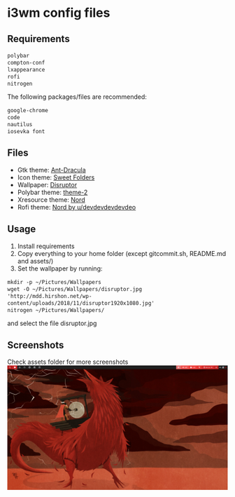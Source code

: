 # i3wm config files

## Requirements
```
polybar
compton-conf
lxappearance 
rofi
nitrogen
```

The following packages/files are recommended:
```
google-chrome
code
nautilus
iosevka font
```

## Files

* Gtk theme: [Ant-Dracula](https://github.com/EliverLara/Ant)
* Icon theme: [Sweet Folders](https://github.com/EliverLara/Sweet-folders)
* Wallpaper: [Disruptor](http://mdd.hirshon.net/)
* Polybar theme: [theme-2](https://github.com/adi1090x/polybar-themes)
* Xresource theme: [Nord](https://nordtheme.com)
* Rofi theme: [Nord by u/devdevdevdevdeo](https://github.com/devdevdevdevdeo/dotfiles)

## Usage
1) Install requirements
2) Copy everything to your home folder (except gitcommit.sh, README.md and assets/)
3) Set the wallpaper by running:
```
mkdir -p ~/Pictures/Wallpapers
wget -O ~/Pictures/Wallpapers/disruptor.jpg 'http://mdd.hirshon.net/wp-content/uploads/2018/11/disruptor1920x1080.jpg'
nitrogen ~/Pictures/Wallpapers/
```
and select the file disruptor.jpg


## Screenshots
Check assets folder for more screenshots
![Desktop](./assets/ss_desktop.png)